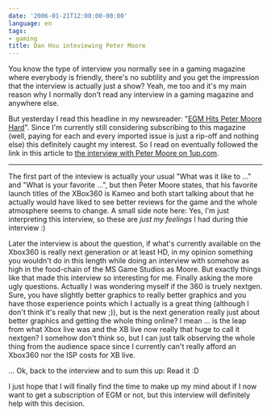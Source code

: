 ```yaml
---
date: '2006-01-21T12:00:00-00:00'
language: en
tags:
- gaming
title: Dan Hsu inteviewing Peter Moore
---
```



You know the type of interview you normally see in a gaming magazine where everybody is friendly, there's no subtility and you get the impression that the interview is actually just a show? Yeah, me too and it's my main reason why I normally don't read any interview in a gaming magazine and anywhere else.

But yesterday I read this headline in my newsreader: "<a href="http://www.kotaku.com/gaming/xbox-360/egm-hits-peter-moore-hard-149570.php">EGM Hits Peter Moore Hard</a>". Since I'm currently still considering subscribing to this magazine (well, paying for each and every imported issue is just a rip-off and nothing else) this definitely caught my interest. So I read on eventually followed the link in this article to [the interview with Peter Moore on 1up.com](http://www.1up.com/do/feature?pager.offset=0&cId=3147131).



-------------------------------



The first part of the inteview is actually your usual "What was it like to ..." and "What is your favorite ...", but then Peter Moore states, that his favorite launch titles of the XBox360 is Kameo and both start talking about that he actually would have liked to see better reviews for the game and the whole atmosphere seems to change. A small side note here: Yes, I'm just interpreting this interview, so these are _just my feelings_ I had during thie interview :)

Later the interview is about the question, if what's currently available on the Xbox360 is really next generation or at least HD, in my opinion something you wouldn't do in this length while doing an interview with somehow as high in the food-chain of the MS Game Studios as Moore. But exactly things like that made this interview so interesting for me. Finally asking the more ugly questions. Actually I was wondering myself if the 360 is truely nextgen. Sure, you have slightly better graphics to really better graphics and you have those experience points which I actually is a great thing (although I don't think it's really that new ;)), but is the next generation really just about better graphics and getting the whole thing online? I mean ... is the leap from what Xbox live was and the XB live now really that huge to call it nextgen? I somehow don't think so, but I can just talk observing the whole thing from the audience space since I currently can't really afford an Xbox360 nor the ISP costs for XB live.

... Ok, back to the interview and to sum this up: Read it :D 

I just hope that I will finally find the time to make up my mind about if I now want to get a subscription of EGM or not, but this interview will definitely help with this decision.